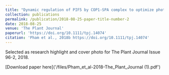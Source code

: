 ```yaml
---
title: "Dynamic regulation of PIF5 by COP1‐SPA complex to optimize photomorphogenesis in Arabidopsis"
collection: publications
permalink: /publication/2018-08-25-paper-title-number-2
date: 2018-08-25
venue: 'The Plant Journal'
paperurl: 'https://doi.org/10.1111/tpj.14074'
citation: 'Pham et al., 2018b https://doi.org/10.1111/tpj.14074'
---
```

Selected as research highlight and cover photo for The Plant Journal Issue 96-2, 2018. 

[Download paper here]('/files/Pham_et_al-2018-The_Plant_Journal (1).pdf')


